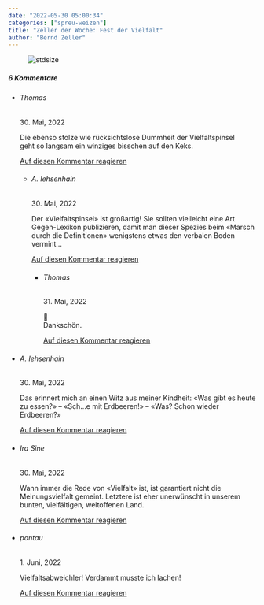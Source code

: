 ```yaml
---
date: "2022-05-30 05:00:34"
categories: ["spreu-weizen"]
title: "Zeller der Woche: Fest der Vielfalt"
author: "Bernd Zeller"
---
```



<figure>
<img src="https://www.publicomag.com/wp-content/uploads/2022/05/Fest-der-Vielfalt.jpg" alt=stdsize>
</figure>


<!--more-->
<h5 class="comments-h">
6 Kommentare </h5>
<ul class="commentlist">
<li class="comment even thread-even depth-1 clearfix" id="li-comment-118271">
<h6 class="author">Thomas</h6> <span class="date">30. Mai, 2022</span>



Die ebenso stolze wie rücksichtslose Dummheit der Vielfaltspinsel<br>
geht so langsam ein winziges bisschen auf den Keks.

<a rel="nofollow" class="comment-reply-link" href="#comment-118271" data-commentid="118271" data-postid="15594" data-belowelement="comment-118271" data-respondelement="respond" data-replyto="Antworte auf Thomas" aria-label="Antworte auf Thomas">Auf diesen Kommentar reagieren</a> 


<ul class="children">
<li class="comment odd alt depth-2 clearfix" id="li-comment-118275">
<h6 class="author">A. Iehsenhain</h6> <span class="date">30. Mai, 2022</span>



Der «Vielfaltspinsel» ist großartig! Sie sollten vielleicht eine Art Gegen-Lexikon publizieren, damit man dieser Spezies beim «Marsch durch die Definitionen» wenigstens etwas den verbalen Boden vermint&#8230;

<a rel="nofollow" class="comment-reply-link" href="#comment-118275" data-commentid="118275" data-postid="15594" data-belowelement="comment-118275" data-respondelement="respond" data-replyto="Antworte auf A. Iehsenhain" aria-label="Antworte auf A. Iehsenhain">Auf diesen Kommentar reagieren</a> 


<ul class="children">
<li class="comment even depth-3 clearfix" id="li-comment-118278">
<h6 class="author">Thomas</h6> <span class="date">31. Mai, 2022</span>



🙂<br>
Dankschön.

<a rel="nofollow" class="comment-reply-link" href="#comment-118278" data-commentid="118278" data-postid="15594" data-belowelement="comment-118278" data-respondelement="respond" data-replyto="Antworte auf Thomas" aria-label="Antworte auf Thomas">Auf diesen Kommentar reagieren</a> 


</li>
</ul>
</li>
</ul>
</li>
<li class="comment odd alt thread-odd thread-alt depth-1 clearfix" id="li-comment-118272">
<h6 class="author">A. Iehsenhain</h6> <span class="date">30. Mai, 2022</span>



Das erinnert mich an einen Witz aus meiner Kindheit: «Was gibt es heute zu essen?» &#8211; «Sch&#8230;e mit Erdbeeren!» &#8211; «Was? Schon wieder Erdbeeren?»

<a rel="nofollow" class="comment-reply-link" href="#comment-118272" data-commentid="118272" data-postid="15594" data-belowelement="comment-118272" data-respondelement="respond" data-replyto="Antworte auf A. Iehsenhain" aria-label="Antworte auf A. Iehsenhain">Auf diesen Kommentar reagieren</a> 


</li>
<li class="comment even thread-even depth-1 clearfix" id="li-comment-118273">
<h6 class="author">Ira Sine</h6> <span class="date">30. Mai, 2022</span>



Wann immer die Rede von «Vielfalt» ist, ist garantiert nicht die Meinungsvielfalt gemeint. Letztere ist eher unerwünscht in unserem bunten, vielfältigen, weltoffenen Land.

<a rel="nofollow" class="comment-reply-link" href="#comment-118273" data-commentid="118273" data-postid="15594" data-belowelement="comment-118273" data-respondelement="respond" data-replyto="Antworte auf Ira Sine" aria-label="Antworte auf Ira Sine">Auf diesen Kommentar reagieren</a> 


</li>
<li class="comment odd alt thread-odd thread-alt depth-1 clearfix" id="li-comment-118279">
<h6 class="author">pantau</h6> <span class="date">1. Juni, 2022</span>



Vielfaltsabweichler! Verdammt musste ich lachen!

<a rel="nofollow" class="comment-reply-link" href="#comment-118279" data-commentid="118279" data-postid="15594" data-belowelement="comment-118279" data-respondelement="respond" data-replyto="Antworte auf pantau" aria-label="Antworte auf pantau">Auf diesen Kommentar reagieren</a> 


</li>
</ul>
